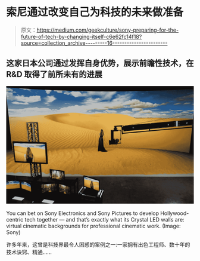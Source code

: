 # 索尼通过改变自己为科技的未来做准备

> 原文：<https://medium.com/geekculture/sony-preparing-for-the-future-of-tech-by-changing-itself-c6e62fc14f18?source=collection_archive---------16----------------------->

## 这家日本公司通过发挥自身优势，展示前瞻性技术，在 R&D 取得了前所未有的进展

![](img/472dbf338559b38a21ab22384cc3ad56.png)

You can bet on Sony Electronics and Sony Pictures to develop Hollywood-centric tech together — and that’s exactly what its Crystal LED walls are: virtual cinematic backgrounds for professional cinematic work. (Image: Sony)

许多年来，这曾是科技界最令人困惑的案例之一:一家拥有出色工程师、数十年的技术诀窍、精通……